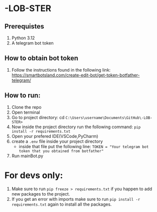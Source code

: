 # -LOB-STER
## Prerequistes
1. Python 3.12
2. A telegram bot token

## How to obtain bot token
1. Follow the instructions found in the following link: https://smartbotsland.com/create-edit-bot/get-token-botfather-telegram/
## How to run:
1. Clone the repo
2. Open terminal
3. Go to project directory: cd ```C:\Users\username\Documents\GitHub\-LOB-STER>```
4. Now inside the project directory run the following command: ``` pip install -r requirements.txt ```
5. Open your prefered IDE(VSCode,PyCharm)
6. create a ```.env``` file inside your project directory
     - inside that file put the following line: ```TOKEN = "Your telegram bot token that you obtained from botfather"```
8. Run mainBot.py


# For devs only:
1. Make sure to run ```pip freeze > requirements.txt``` if you happen to add new packages to the project.
2. If you get an error with imports make sure to run ```pip install -r requirements.txt``` again to install all the packages.

